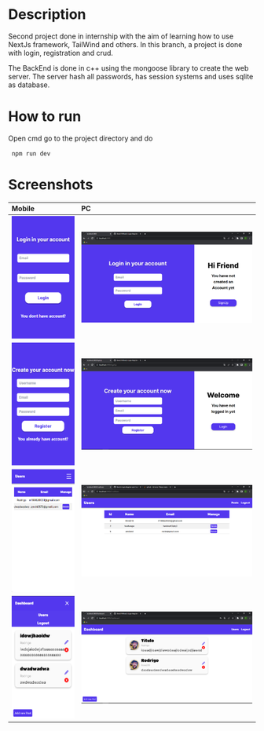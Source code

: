 <h1>Description</h1>
<p>Second project done in internship with the aim of learning how to use NextJs framework, TailWind and others. In this branch, a project is done with login, registration and crud.</p>
<p>The BackEnd is done in c++ using the mongoose library to create the web server.
The server hash all passwords, has session systems and uses sqlite as database.</p>


<h1>How to run</h1>
<p>Open cmd go to the project directory and do</p>

```
 npm run dev
```

<h1>Screenshots</h1>

| Mobile                                                    | PC                                             |
|:----------------------------------------------------------|:-----------------------------------------------|
| <img height="250" src="MobileLogin.PNG">                  | <img width="400" src="Login.PNG">              | 
| <img height="250" src="MobileCreateYourAccont.PNG">       | <img width="400" src="Register.PNG">           | 
| <img height="250" src="MobileUsers.PNG">                  | <img width="400" src="CrudUsers.PNG">          | 
| <img height="250" src="MobileDashboard.PNG">              | <img width="400" src="CrudPost.PNG">           |

